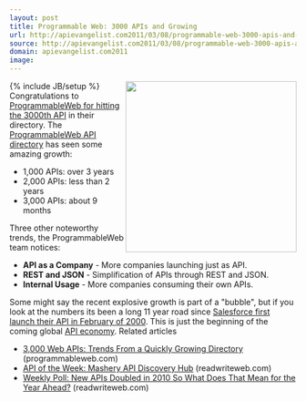 ```yaml
---
layout: post
title: Programmable Web: 3000 APIs and Growing
url: http://apievangelist.com2011/03/08/programmable-web-3000-apis-and-growing/
source: http://apievangelist.com2011/03/08/programmable-web-3000-apis-and-growing/
domain: apievangelist.com2011
image: 
---
```

{% include JB/setup %}<img class="aligncenter c1" src="http://blog.programmableweb.com/wp-content/api-growth.jpg"  width="300" align="right" />Congratulations to <a title="Programmable Web hits 3000th API" href="http://blog.programmableweb.com/2011/03/08/3000-web-apis/">ProgrammableWeb for hitting the 3000th API</a> in their directory.
The <a title="Programmable Web API Directory" href="http://www.programmableweb.com/apis/directory">ProgrammableWeb API directory</a> has seen some amazing growth:
<ul>
     <li>1,000 APIs: over 3 years
     </li>
     <li>2,000 APIs: less than 2 years
     </li>
     <li>3,000 APIs: about 9 months
     </li>
</ul>Three other noteworthy trends, the ProgrammableWeb team notices:
<ul>
     <li>
          <strong>API as a Company</strong> - More companies launching just as API.
     </li>
     <li>
          <strong>REST and JSON</strong> - Simplification of APIs through REST and JSON.
     </li>
     <li>
          <strong>Internal Usage</strong> - More companies consuming their own APIs.
     </li>
</ul>Some might say the recent explosive growth is part of a "bubble", but if you look at the numbers its been a long 11 year road since <a title="Saleforce Launches API" href="http://blog.apievangelist.com/2011/01/28/history-of-apis-salesforce-com/">Salesforce first launch their API in February of 2000</a>.
This is just the beginning of the coming global <a title="API Economy" href="http://blog.apievangelist.com/2011/01/19/the-new-api-economy/">API economy</a>.
Related articles
<ul class="zemanta-article-ul">
     <li class="zemanta-article-ul-li">
          <a href="http://blog.programmableweb.com/2011/03/08/3000-web-apis/">3,000 Web APIs: Trends From a Quickly Growing Directory</a> (programmableweb.com)
     </li>
     <li class="zemanta-article-ul-li">
          <a href="http://www.readwriteweb.com/hack/2011/03/api-of-the-week-mashery-api-discovery-hub.php">API of the Week: Mashery API Discovery Hub</a> (readwriteweb.com)
     </li>
     <li class="zemanta-article-ul-li">
          <a href="http://www.readwriteweb.com/cloud/2011/01/weekly-poll-new-apis-doubled-i.php">Weekly Poll: New APIs Doubled in 2010 So What Does That Mean for the Year Ahead?</a> (readwriteweb.com)
     </li>
</ul>
